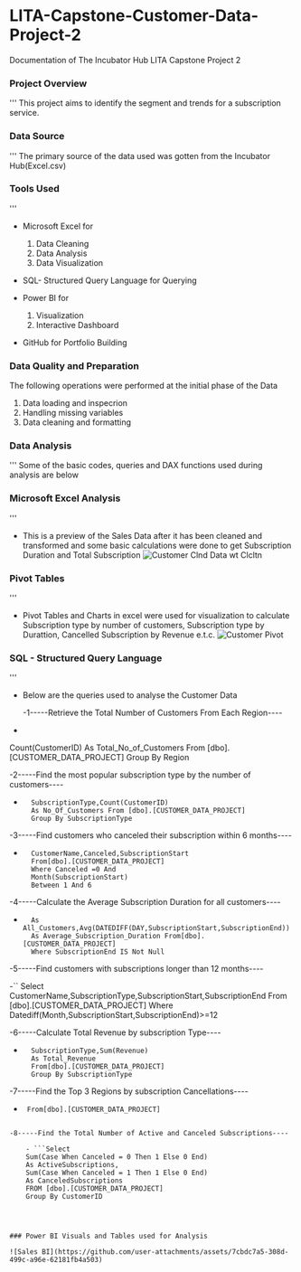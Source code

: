 # LITA-Capstone-Customer-Data-Project-2
Documentation of The Incubator Hub LITA Capstone Project 2

### Project Overview
'''
This project aims to identify the segment and trends for a subscription service.

### Data Source
'''
The primary source of the data used was gotten from the Incubator Hub(Excel.csv)

### Tools Used
'''
- Microsoft Excel for
  1. Data Cleaning
  2. Data Analysis
  3. Data Visualization
  
- SQL- Structured Query Language for Querying
  
- Power BI for
  1. Visualization
  2. Interactive Dashboard

- GitHub for Portfolio Building
 
### Data Quality and Preparation
The following operations were performed at the initial phase of the Data
 1. Data loading and inspecrion
 2. Handling missing variables
 3. Data cleaning and formatting

### Data Analysis
'''
Some of the basic codes, queries and DAX functions used during analysis are below

### Microsoft Excel Analysis
'''
- This is a preview of the Sales Data after it has been cleaned and transformed and some basic calculations were done to get Subscription Duration and Total Subscription
![Customer Clnd Data wt Clcltn](https://github.com/user-attachments/assets/8fa8e8c7-136d-447b-bc9e-97e05eeab744)


### Pivot Tables
'''
- Pivot Tables and Charts in excel were used for visualization to calculate Subscription type by number of customers, Subscription type by Durattion, Cancelled Subscription by Revenue e.t.c.
 ![Customer Pivot](https://github.com/user-attachments/assets/8f5b46c4-4b72-4aed-b78b-4aa02ed03614)

 ### SQL - Structured Query Language
 '''
 - Below are the queries used to analyse the Customer Data

   -1-----Retrieve the Total Number of Customers From Each Region----
- ```Select Region,
Count(CustomerID) As
Total_No_of_Customers
From [dbo].[CUSTOMER_DATA_PROJECT]
Group By Region

-2-----Find the most popular subscription type by the number of customers----

- ```Select
	SubscriptionType,Count(CustomerID)
	As No_Of_Customers From [dbo].[CUSTOMER_DATA_PROJECT]
	Group By SubscriptionType

-3-----Find customers who canceled their subscription within 6 months----

- ```Select
	CustomerName,Canceled,SubscriptionStart
	From[dbo].[CUSTOMER_DATA_PROJECT]
	Where Canceled =0 And
	Month(SubscriptionStart)
	Between 1 And 6

-4-----Calculate the Average Subscription Duration for all customers----
- ```	Select Count(CustomerID) 
	As All_Customers,Avg(DATEDIFF(DAY,SubscriptionStart,SubscriptionEnd)) 
	As Average_Subscription_Duration From[dbo].[CUSTOMER_DATA_PROJECT]
	Where SubscriptionEnd IS Not Null

-5-----Find customers with subscriptions longer than 12 months----

-``	Select
	CustomerName,SubscriptionType,SubscriptionStart,SubscriptionEnd
	From [dbo].[CUSTOMER_DATA_PROJECT]
	Where Datediff(Month,SubscriptionStart,SubscriptionEnd)>=12

-6-----Calculate Total Revenue by subscription Type----

- ```	Select
	SubscriptionType,Sum(Revenue)
	As Total_Revenue
	From[dbo].[CUSTOMER_DATA_PROJECT]
	Group By SubscriptionType

-7-----Find the Top 3 Regions by subscription Cancellations----
	
 - ```Select Top 3 Region,Canceled
	From[dbo].[CUSTOMER_DATA_PROJECT]

```Select* From[dbo].[CUSTOMER_DATA_PROJECT]

-8-----Find the Total Number of Active and Canceled Subscriptions----

	- ```Select
	Sum(Case When Canceled = 0 Then 1 Else 0 End)
	As ActiveSubscriptions,
	Sum(Case When Canceled = 1 Then 1 Else 0 End)
	As CanceledSubscriptions
	FROM [dbo].[CUSTOMER_DATA_PROJECT]
	Group By CustomerID
	



### Power BI Visuals and Tables used for Analysis

![Sales BI](https://github.com/user-attachments/assets/7cbdc7a5-308d-499c-a96e-62181fb4a503)




   





